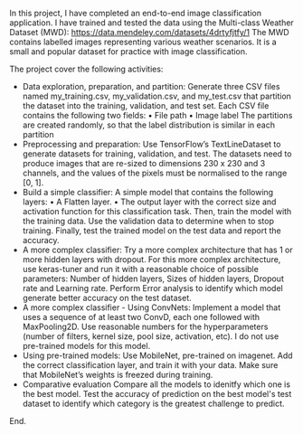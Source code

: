 In this project, I have completed an end-to-end image classification application. 
I have trained and tested the data using the Multi-class Weather Dataset (MWD):
https://data.mendeley.com/datasets/4drtyfjtfy/1
The MWD contains labelled images representing various weather scenarios. It is a small and popular dataset for practice with image classification.

The project cover the following activities: 
- Data exploration, preparation, and partition:
Generate three CSV files named my_training.csv, my_validation.csv, and my_test.csv that partition the dataset into the training, validation, and test set. Each CSV file contains the following two fields:
• File path
• Image label
The partitions are created randomly, so that the label distribution is similar in each partition   
- Preprocessing and preparation:
Use TensorFlow’s TextLineDataset to generate datasets for training, validation, and test. The datasets need to produce images that are re-sized to dimensions 230 x 230 and 3 channels, and the values of the pixels must be normalised to the range [0, 1].
- Build a simple classifier:
A simple model that contains the following layers:
• A Flatten layer.
• The output layer with the correct size and activation function for this classification task.
Then, train the model with the training data. Use the validation data to determine when to stop training. Finally, test the trained model on the test data and report the accuracy.
- A more complex classifier:
Try a more complex architecture that has 1 or more hidden layers with dropout. For this more complex architecture, use keras-tuner and run it with a reasonable choice of possible parameters: Number of hidden layers, Sizes of hidden layers, Dropout rate and Learning rate.
Perform Error analysis to identify which model generate better accuracy on the test dataset.
- A more complex classifier - Using ConvNets: 
Implement a model that uses a sequence of at least two ConvD, each one followed with MaxPooling2D. Use reasonable numbers for the hyperparameters (number of filters, kernel size, pool size, activation, etc). I do not use pre-trained models for this model.
- Using pre-trained models:
Use MobileNet, pre-trained on imagenet. Add the correct classification layer, and train it with your data. Make sure that MobileNet’s weights is freezed during training.
- Comparative evaluation
Compare all the models to idenitfy which one is the best model.
Test the accuracy of prediction on the best model's test dataset to identify which category is the greatest challenge to predict.

End.


